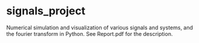 # signals_project
Numerical simulation and visualization of various signals and systems, and the fourier transform in Python. See Report.pdf for the description.
